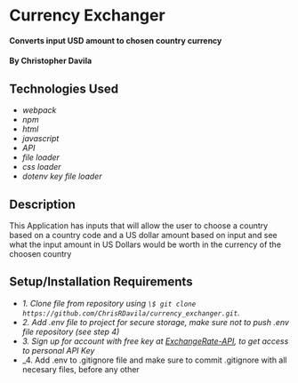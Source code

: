 # Currency Exchanger

#### Converts input USD amount to chosen country currency

#### By Christopher Davila

## Technologies Used

* _webpack_
* _npm_
* _html_
* _javascript_
* _API_
* _file loader_
* _css loader_
* _dotenv key file loader_


## Description
This Application has inputs that will allow the user to choose a country based on a country code and a US dollar amount based on input and see what the input amount in US Dollars would be worth in the currency of the choosen country

## Setup/Installation Requirements

* _1. Clone file from repository using `\$ git clone https://github.com/ChrisRDavila/currency_exchanger.git`._
* _2. Add .env file to project for secure storage, make sure not to push .env file repository (see step 4)_
* _3. Sign up for account with free key at [ExchangeRate-API](https://www.exchangerate-api.com/docs/overview), to get access to personal API Key_
* _4. Add .env to .gitignore file and make sure to commit .gitignore with all necesary files, before any other 